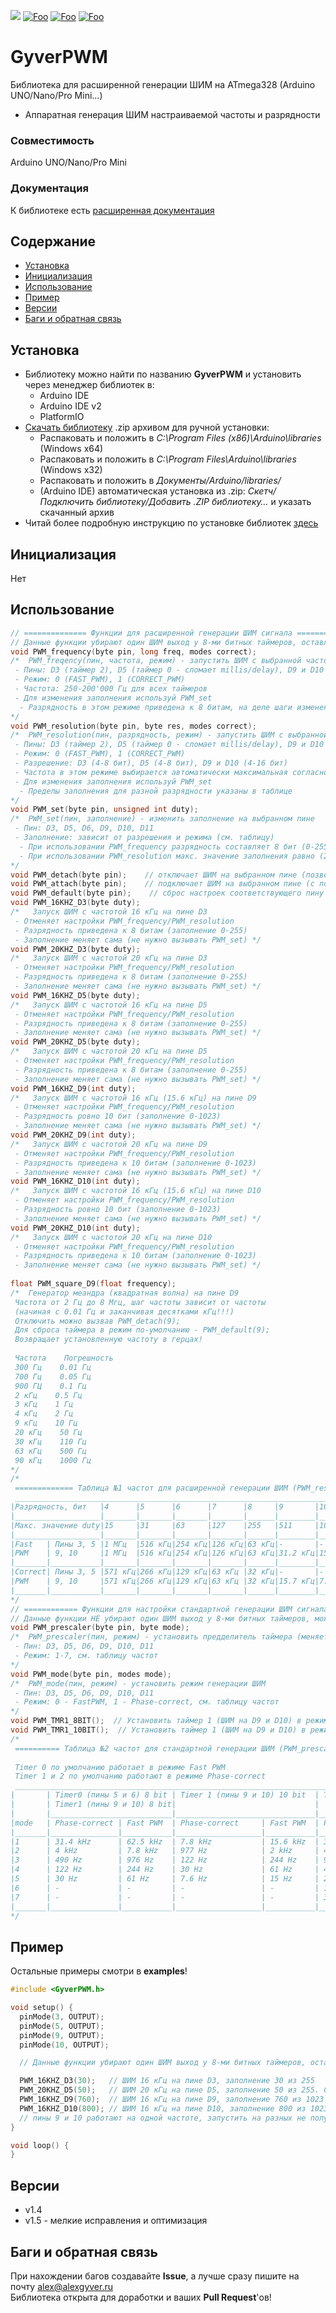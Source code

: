 ![](https://img.shields.io/badge/License-MIT-green.svg)
[![Foo](https://img.shields.io/badge/Website-AlexGyver.ru-blue.svg)](https://alexgyver.ru/)
[![Foo](https://img.shields.io/badge/%E2%82%BD$%E2%82%AC%20%D0%9D%D0%B0%20%D0%BF%D0%B8%D0%B2%D0%BE-%D1%81%20%D1%80%D1%8B%D0%B1%D0%BA%D0%BE%D0%B9-red.svg)](https://alexgyver.ru/support_alex/)
[![Foo](https://img.shields.io/youtube/channel/subscribers/UCgtAOyEQdAyjvm9ATCi_Aig?style=social)](https://www.youtube.com/channel/UCgtAOyEQdAyjvm9ATCi_Aig)
# GyverPWM
Библиотека для расширенной генерации ШИМ на ATmega328 (Arduino UNO/Nano/Pro Mini...)
- Аппаратная генерация ШИМ настраиваемой частоты и разрядности

### Совместимость
Arduino UNO/Nano/Pro Mini

### Документация
К библиотеке есть [расширенная документация](https://alexgyver.ru/GyverPWM/)

## Содержание
- [Установка](#install)
- [Инициализация](#init)
- [Использование](#usage)
- [Пример](#example)
- [Версии](#versions)
- [Баги и обратная связь](#feedback)

<a id="install"></a>
## Установка
- Библиотеку можно найти по названию **GyverPWM** и установить через менеджер библиотек в:
    - Arduino IDE
    - Arduino IDE v2
    - PlatformIO
- [Скачать библиотеку](https://github.com/GyverLibs/GyverPWM/archive/refs/heads/main.zip) .zip архивом для ручной установки:
    - Распаковать и положить в *C:\Program Files (x86)\Arduino\libraries* (Windows x64)
    - Распаковать и положить в *C:\Program Files\Arduino\libraries* (Windows x32)
    - Распаковать и положить в *Документы/Arduino/libraries/*
    - (Arduino IDE) автоматическая установка из .zip: *Скетч/Подключить библиотеку/Добавить .ZIP библиотеку…* и указать скачанный архив
- Читай более подробную инструкцию по установке библиотек [здесь](https://alexgyver.ru/arduino-first/#%D0%A3%D1%81%D1%82%D0%B0%D0%BD%D0%BE%D0%B2%D0%BA%D0%B0_%D0%B1%D0%B8%D0%B1%D0%BB%D0%B8%D0%BE%D1%82%D0%B5%D0%BA)

<a id="init"></a>
## Инициализация
Нет

<a id="usage"></a>
## Использование
```cpp
// ============== Функции для расширенной генерации ШИМ сигнала ==============
// Данные функции убирают один ШИМ выход у 8-ми битных таймеров, оставляя нам ШИМ пины D3, D5, D9 и D10 на ATmega328
void PWM_frequency(byte pin, long freq, modes correct);
/*  PWM_freqency(пин, частота, режим) - запустить ШИМ с выбранной частотой
 - Пины: D3 (таймер 2), D5 (таймер 0 - сломает millis/delay), D9 и D10 (таймер 1)
 - Режим: 0 (FAST_PWM), 1 (CORRECT_PWM)
 - Частота: 250-200'000 Гц для всех таймеров
 - Для изменения заполнения используй PWM_set
  - Разрядность в этом режиме приведена к 8 битам, на деле шаги изменения разные!
*/
void PWM_resolution(byte pin, byte res, modes correct);
/*  PWM_resolution(пин, разрядность, режим) - запустить ШИМ с выбранной разрядностью
 - Пины: D3 (таймер 2), D5 (таймер 0 - сломает millis/delay), D9 и D10 (таймер 1)
 - Режим: 0 (FAST_PWM), 1 (CORRECT_PWM)
 - Разрешение: D3 (4-8 бит), D5 (4-8 бит), D9 и D10 (4-16 бит)
 - Частота в этом режиме выбирается автоматически максимальная согласно возможностям таймера (см. таблицу)
 - Для изменения заполнения используй PWM_set
  - Пределы заполнения для разной разрядности указаны в таблице
*/
void PWM_set(byte pin, unsigned int duty);
/*  PWM_set(пин, заполнение) - изменить заполнение на выбранном пине
 - Пин: D3, D5, D6, D9, D10, D11
 - Заполнение: зависит от разрешения и режима (см. таблицу)
  - При использовании PWM_frequency разрядность составляет 8 бит (0-255)
  - При использовании PWM_resolution макс. значение заполнения равно (2^разрядность - 1), также смотри таблицу
*/
void PWM_detach(byte pin);    // отключает ШИМ на выбранном пине (позволяет использовать digital Read/Write)
void PWM_attach(byte pin);    // подключает ШИМ на выбранном пине (с последними настройками)
void PWM_default(byte pin);    // сброс настроек соответствующего пину таймера на "стандартные" для Arduino
void PWM_16KHZ_D3(byte duty);
/*   Запуск ШИМ с частотой 16 кГц на пине D3
 - Отменяет настройки PWM_frequency/PWM_resolution
 - Разрядность приведена к 8 битам (заполнение 0-255)
 - Заполнение меняет сама (не нужно вызывать PWM_set) */
void PWM_20KHZ_D3(byte duty);
/*   Запуск ШИМ с частотой 20 кГц на пине D3
 - Отменяет настройки PWM_frequency/PWM_resolution
 - Разрядность приведена к 8 битам (заполнение 0-255)
 - Заполнение меняет сама (не нужно вызывать PWM_set) */
void PWM_16KHZ_D5(byte duty);
/*   Запуск ШИМ с частотой 16 кГц на пине D5
 - Отменяет настройки PWM_frequency/PWM_resolution
 - Разрядность приведена к 8 битам (заполнение 0-255)
 - Заполнение меняет сама (не нужно вызывать PWM_set) */
void PWM_20KHZ_D5(byte duty);
/*   Запуск ШИМ с частотой 20 кГц на пине D5
 - Отменяет настройки PWM_frequency/PWM_resolution
 - Разрядность приведена к 8 битам (заполнение 0-255)
 - Заполнение меняет сама (не нужно вызывать PWM_set) */
void PWM_16KHZ_D9(int duty);
/*   Запуск ШИМ с частотой 16 кГц (15.6 кГц) на пине D9
 - Отменяет настройки PWM_frequency/PWM_resolution
 - Разрядность ровно 10 бит (заполнение 0-1023)
 - Заполнение меняет сама (не нужно вызывать PWM_set) */
void PWM_20KHZ_D9(int duty);
/*   Запуск ШИМ с частотой 20 кГц на пине D9
 - Отменяет настройки PWM_frequency/PWM_resolution
 - Разрядность приведена к 10 битам (заполнение 0-1023)
 - Заполнение меняет сама (не нужно вызывать PWM_set) */
void PWM_16KHZ_D10(int duty);
/*   Запуск ШИМ с частотой 16 кГц (15.6 кГц) на пине D10
 - Отменяет настройки PWM_frequency/PWM_resolution
 - Разрядность ровно 10 бит (заполнение 0-1023)
 - Заполнение меняет сама (не нужно вызывать PWM_set) */
void PWM_20KHZ_D10(int duty);
/*   Запуск ШИМ с частотой 20 кГц на пине D10
 - Отменяет настройки PWM_frequency/PWM_resolution
 - Разрядность приведена к 10 битам (заполнение 0-1023)
 - Заполнение меняет сама (не нужно вызывать PWM_set) */
 
float PWM_square_D9(float frequency);
/*  Генератор меандра (квадратная волна) на пине D9
 Частота от 2 Гц до 8 Мгц, шаг частоты зависит от частоты
 (начиная с 0.01 Гц и заканчивая десятками кГц!!!)
 Отключить можно вызвав PWM_detach(9);
 Для сброса таймера в режим по-умолчанию - PWM_default(9);
 Возвращает установленную частоту в герцах!
 
 Частота    Погрешность
 300 Гц    0.01 Гц
 700 Гц    0.05 Гц
 900 ГЦ    0.1 Гц
 2 кГц    0.5 Гц
 3 кГц    1 Гц
 4 кГц    2 Гц
 9 кГц    10 Гц
 20 кГц    50 Гц
 30 кГц    110 Гц
 63 кГц    500 Гц
 90 кГц    1000 Гц
*/
/*
 ============= Таблица №1 частот для расширенной генерации ШИМ (PWM_resolution) =============
 _________________________________________________________________________________________________________________________
|Разрядность, бит   |4      |5      |6      |7      |8     |9       |10      |11     |12     |13     |14    |15    |16    |
|___________________|_______|_______|_______|_______|______|________|________|_______|_______|_______|______|______|______|
|Макс. значение duty|15     |31     |63     |127    |255   |511     |1023    |2047   |4095   |8191   |16383 |32767 |65535 |
|___________________|_______|_______|_______|_______|______|________|________|_______|_______|_______|______|______|______|
|Fast   | Пины 3, 5 |1 МГц  |516 кГц|254 кГц|126 кГц|63 кГц|-       |-       |-      |-      |-      |-     |-     |-     |
|PWM    | 9, 10     |1 МГц  |516 кГц|254 кГц|126 кГц|63 кГц|31.2 кГц|15.6 кГц|7.8 кГц|3.9 кГц|1.9 кГц|980 Гц|488 Гц|244 Гц|
|_______|___________|_______|_______|_______|_______|______|________|________|_______|_______|_______|______|______|______|
|Correct| Пины 3, 5 |571 кГц|266 кГц|129 кГц|63 кГц |32 кГц|-       |-       |-      |-      |-      |-     |-     |-     |
|PWM    | 9, 10     |571 кГц|266 кГц|129 кГц|63 кГц |32 кГц|15.7 кГц|7.8 кГц |3.9 кГц|1.9 кГц|976 Гц |488 Гц|244 Гц|122 Гц|
|_______|___________|_______|_______|_______|_______|______|________|________|_______|_______|_______|______|______|______|
*/
// ============ Функции для настройки стандартной генерации ШИМ сигнала (analogWrite) ============
// Данные функции НЕ убирают один ШИМ выход у 8-ми битных таймеров, можно использовать все 6 ШИМ пинов с настроенной частотой! См. таблицу.
void PWM_prescaler(byte pin, byte mode);
/*  PWM_prescaler(пин, режим) - установить предделитель таймера (меняет частоту ШИМ)
 - Пин: D3, D5, D6, D9, D10, D11
 - Режим: 1-7, см. таблицу частот
*/
void PWM_mode(byte pin, modes mode);
/*  PWM_mode(пин, режим) - установить режим генерации ШИМ
 - Пин: D3, D5, D6, D9, D10, D11
 - Режим: 0 - FastPWM, 1 - Phase-correct, см. таблицу частот
*/
void PWM_TMR1_8BIT();  // Установить таймер 1 (ШИМ на D9 и D10) в режим 8 бит. См. таблицу частот
void PWM_TMR1_10BIT();  // Установить таймер 1 (ШИМ на D9 и D10) в режим 10 бит. См. таблицу частот
/*
 ========== Таблица №2 частот для стандартной генерации ШИМ (PWM_prescaler) ==========
 
 Timer 0 по умолчанию работает в режиме Fast PWM 
 Timer 1 и 2 по умолчанию работают в режиме Phase-correct
 _______________________________________________________________________________________________
|       | Timer0 (пины 5 и 6) 8 bit | Timer 1 (пины 9 и 10) 10 bit  | Timer2 (пины 3 и 11) 8 bit|
|       | Timer1 (пины 9 и 10) 8 bit|                               |                           |
|       |___________________________|_______________________________|___________________________|
|mode   | Phase-correct | Fast PWM  | Phase-correct     | Fast PWM  | Phase-correct | Fast PWM  |
|_______|_______________|___________|___________________|___________|_______________|___________|
|1      | 31.4 kHz      | 62.5 kHz  | 7.8 kHz           | 15.6 kHz  | 31.4 kHz      | 62.5 kHz  |
|2      | 4 kHz         | 7.8 kHz   | 977 Hz            | 2 kHz     | 4 kHz         | 8 kHz     |
|3      | 490 Hz        | 976 Hz    | 122 Hz            | 244 Hz    | 980 Hz        | 2 kHz     |
|4      | 122 Hz        | 244 Hz    | 30 Hz             | 61 Hz     | 490 Hz        | 980 Hz    |
|5      | 30 Hz         | 61 Hz     | 7.6 Hz            | 15 Hz     | 245 Hz        | 490 Hz    |
|6      | -             | -         | -                 | -         | 122 Hz        | 244 Hz    |
|7      | -             | -         | -                 | -         | 30 Hz         | 60 Hz     |
|_______|_______________|___________|___________________|___________|_______________|___________|
*/
```

<a id="example"></a>
## Пример
Остальные примеры смотри в **examples**!
```cpp
#include <GyverPWM.h>

void setup() {
  pinMode(3, OUTPUT);
  pinMode(5, OUTPUT);
  pinMode(9, OUTPUT);
  pinMode(10, OUTPUT);

  // Данные функции убирают один ШИМ выход у 8-ми битных таймеров, оставляя нам ШИМ пины D3, D5, D9 и D10 на ATmega328

  PWM_16KHZ_D3(30);   // ШИМ 16 кГц на пине D3, заполнение 30 из 255
  PWM_20KHZ_D5(50);   // ШИМ 20 кГц на пине D5, заполнение 50 из 255. Сломает millis() и delay()!
  PWM_16KHZ_D9(760);  // ШИМ 16 кГц на пине D9, заполнение 760 из 1023
  PWM_16KHZ_D10(800); // ШИМ 16 кГц на пине D10, заполнение 800 из 1023
  // пины 9 и 10 работают на одной частоте, запустить на разных не получится
}

void loop() {
}
```

<a id="versions"></a>
## Версии
- v1.4
- v1.5 - мелкие исправления и оптимизация

<a id="feedback"></a>
## Баги и обратная связь
При нахождении багов создавайте **Issue**, а лучше сразу пишите на почту [alex@alexgyver.ru](mailto:alex@alexgyver.ru)  
Библиотека открыта для доработки и ваших **Pull Request**'ов!
